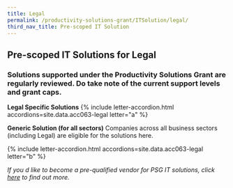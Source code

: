 ```yaml
---
title: Legal
permalink: /productivity-solutions-grant/ITSolution/legal/
third_nav_title: Pre-scoped IT Solution
---
```


## Pre-scoped IT Solutions for Legal

### Solutions supported under the Productivity Solutions Grant are regularly reviewed. Do take note of the current support levels and grant caps.

**Legal Specific Solutions**
{% include letter-accordion.html accordions=site.data.acc063-legal letter="a" %}

**Generic Solution (for all sectors)**
Companies across all business sectors (including Legal) are eligible for the solutions here.

{% include letter-accordion.html accordions=site.data.acc063-legal letter="b" %}

_If you d like to become a pre-qualified vendor for PSG IT solutions, click <a target='_blank' href='https://www.imda.gov.sg/icmvendors' >here</a> to find out more._